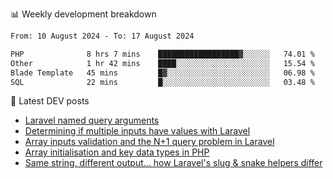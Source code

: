 📊 Weekly development breakdown
<!--START_SECTION:waka-->

```txt
From: 10 August 2024 - To: 17 August 2024

PHP              8 hrs 7 mins    ██████████████████▓░░░░░░   74.01 %
Other            1 hr 42 mins    ████░░░░░░░░░░░░░░░░░░░░░   15.54 %
Blade Template   45 mins         █▓░░░░░░░░░░░░░░░░░░░░░░░   06.98 %
SQL              22 mins         █░░░░░░░░░░░░░░░░░░░░░░░░   03.48 %
```

<!--END_SECTION:waka-->

📕 Latest DEV posts
<!-- BLOG-POST-LIST:START -->
- [Laravel named query arguments](https://dev.to/michaelvickersuk/laravel-named-query-arguments-28kd)
- [Determining if multiple inputs have values with Laravel](https://dev.to/michaelvickersuk/determining-if-multiple-inputs-have-values-with-laravel-km6)
- [Array inputs validation and the N+1 query problem in Laravel](https://dev.to/michaelvickersuk/array-inputs-validation-and-the-n1-query-problem-in-laravel-2agb)
- [Array initialisation and key data types in PHP](https://dev.to/michaelvickersuk/array-initialisation-and-key-data-types-in-php-1e5b)
- [Same string, different output... how Laravel&#39;s slug &amp; snake helpers differ](https://dev.to/michaelvickersuk/same-string-different-output-how-laravels-slug-snake-helpers-differ-1ccj)
<!-- BLOG-POST-LIST:END -->
